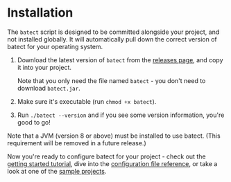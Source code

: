 # Installation

The `batect` script is designed to be committed alongside your project, and not installed globally. It will
automatically pull down the correct version of batect for your operating system.

1. Download the latest version of `batect` from the [releases page](https://github.com/charleskorn/batect/releases),
   and copy it into your project.

   Note that you only need the file named `batect` - you don't need to download `batect.jar`.

2. Make sure it's executable (run `chmod +x batect`).
3. Run `./batect --version` and if you see some version information, you're good to go!

Note that a JVM (version 8 or above) must be installed to use batect. (This requirement will be removed in a future release.)

Now you're ready to configure batect for your project - check out the [getting started tutorial](GettingStarted.md), dive into the
[configuration file reference](config/Overview.md), or take a look at one of the [sample projects](SampleProjects.md).
